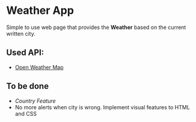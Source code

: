# Weather App

Simple to use web page that provides the **Weather** based on the current written city.

## Used API:

- [Open Weather Map](http://openweathermap.org/)

## To be done

-  _Country Feature_
- No more alerts when city is wrong. Implement visual features to HTML and CSS
